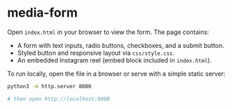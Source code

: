 # media-form

Open `index.html` in your browser to view the form. The page contains:

- A form with text inputs, radio buttons, checkboxes, and a submit button.
- Styled button and responsive layout via `css/style.css`.
- An embedded Instagram reel (embed block included in `index.html`).

To run locally, open the file in a browser or serve with a simple static server:

```bash
python3 -m http.server 8000

# then open http://localhost:8000
```